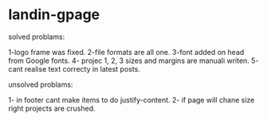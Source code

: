 # landin-gpage

solved problams:

1-logo frame was fixed.
2-file formats are all one.
3-font added on head from Google fonts.
4- projec 1, 2, 3 sizes and margins are manuali writen.
5- cant realise text correcty in latest posts.


unsolved problams:

1- in footer cant make items to do justify-content.
2- if page will chane size right projects are crushed.
